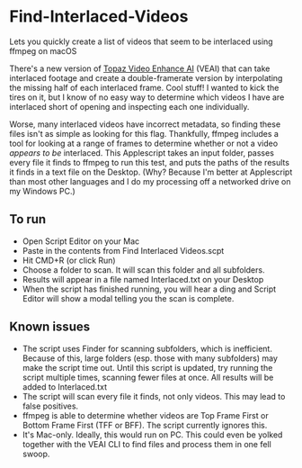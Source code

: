 # Find-Interlaced-Videos
Lets you quickly create a list of videos that seem to be interlaced using ffmpeg on macOS

There's a new version of [Topaz Video Enhance AI](https://topazlabs.com/video-enhance-ai/) (VEAI) that can take interlaced footage and create a double-framerate version by interpolating the missing half of each interlaced frame. Cool stuff! I wanted to kick the tires on it, but I know of no easy way to determine which videos I have are interlaced short of opening and inspecting each one individually.

Worse, many interlaced videos have incorrect metadata, so finding these files isn't as simple as looking for this flag. Thankfully, ffmpeg includes a tool for looking at a range of frames to determine whether or not a video *appears to be* interlaced. This Applescript takes an input folder, passes every file it finds to ffmpeg to run this test, and puts the paths of the results it finds in a text file on the Desktop. (Why? Because I'm better at Applescript than most other languages and I do my processing off a networked drive on my Windows PC.)

## To run
* Open Script Editor on your Mac
* Paste in the contents from Find Interlaced Videos.scpt
* Hit CMD+R (or click Run)
* Choose a folder to scan. It will scan this folder and all subfolders.
* Results will appear in a file named Interlaced.txt on your Desktop
* When the script has finished running, you will hear a ding and Script Editor will show a modal telling you the scan is complete.

## Known issues
* The script uses Finder for scanning subfolders, which is inefficient. Because of this, large folders (esp. those with many subfolders) may make the script time out. Until this script is updated, try running the script multiple times, scanning fewer files at once. All results will be added to Interlaced.txt
* The script will scan every file it finds, not only videos. This may lead to false positives.
* ffmpeg is able to determine whether videos are Top Frame First or Bottom Frame First (TFF or BFF). The script currently ignores this.
* It's Mac-only. Ideally, this would run on PC. This could even be yolked together with the VEAI CLI to find files and process them in one fell swoop.
